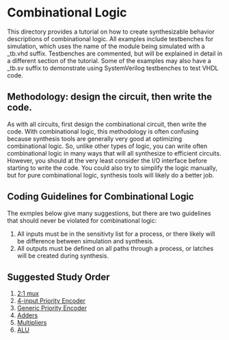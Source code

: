 # Combinational Logic

This directory provides a tutorial on how to create synthesizable behavior descriptions of combinational logic. All examples include testbenches for simulation, which uses the name of the module being simulated with a _tb.vhd suffix. Testbenches are commented, but will be explained in detail in a different section of the tutorial. Some of the examples may also have a _tb.sv suffix to demonstrate using SystemVerilog testbenches to test VHDL code.

## Methodology: design the circuit, then write the code.

As with all circuits, first design the combinational circuit, then write the code. With combinational logic, this methodology is often confusing because synthesis tools are generally very good at optimizing combinational logic. So, unlike other types of logic, you can write often combinational logic in many ways that will all synthesize to efficient circuits. However, you should at the very least consider the I/O interface before starting to write the code. You could also try to simplify the logic manually, but for pure combinational logic, synthesis tools will likely do a better job.

## Coding Guidelines for Combinational Logic

The exmples below give many suggestions, but there are two guidelines that should never be violated for combinational logic:
 1. All inputs must be in the sensitivty list for a process, or there likely will be difference between simulation and synthesis.
 1. All outputs must be defined on all paths through a process, or latches will be created during synthesis.

## Suggested Study Order

1. [2:1 mux](./mux_2x1.md)
1. [4-input Priority Encoder](./priority_encoder_4in.md)
1. [Generic Priority Encoder](./priority_encoder.md)
1. [Adders](./add.md)
1. [Multipliers](./mult.md)
1. [ALU](./alu.md)
